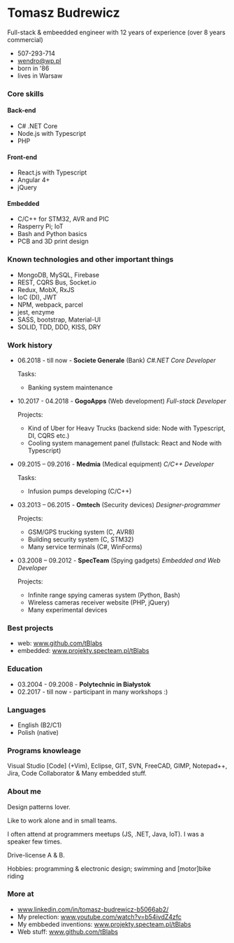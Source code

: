 # Tomasz Budrewicz
Full-stack & embeedded engineer with 12 years of experience (over 8 years commercial)

- 507-293-714
- wendro@wp.pl
- born in '86
- lives in Warsaw

### Core skills

#### Back-end
- C# .NET Core
- Node.js with Typescript
- PHP

#### Front-end
- React.js with Typescript
- Angular 4+
- jQuery

#### Embedded
- C/C++ for STM32, AVR and PIC
- Rasperry Pi; IoT
- Bash and Python basics
- PCB and 3D print design

### Known technologies and other important things
- MongoDB, MySQL, Firebase
- REST, CQRS Bus, Socket.io
- Redux, MobX, RxJS
- IoC (DI), JWT
- NPM, webpack, parcel
- jest, enzyme
- SASS, bootstrap, Material-UI
- SOLID, TDD, DDD, KISS, DRY

### Work history
- 06.2018 - till now - **Societe Generale** (Bank)
  *C#.NET Core Developer*
  
  Tasks:
  - Banking system maintenance
  
- 10.2017 - 04.2018 - **GogoApps** (Web development)
  *Full-stack Developer*
  
  Projects:
  - Kind of Uber for Heavy Trucks (backend side: Node with Typescript, DI, CQRS etc.)
  - Cooling system management panel (fullstack: React and Node with Typescript)
  
- 09.2015 – 09.2016 - **Medmia** (Medical equipment)
  *C/C++ Developer*
  
  Tasks:
  - Infusion pumps developing (C/C++)
  
- 03.2013 – 06.2015 - **Omtech** (Security devices)
  *Designer-programmer*
  
  Projects:
  - GSM/GPS trucking system (C, AVR8)
  - Building security system (C, STM32)
  - Many service terminals (C#, WinForms)
  
- 03.2008 – 09.2012 - **SpecTeam** (Spying gadgets)
  *Embedded and Web Developer*
  
  Projects:
  - Infinite range spying cameras system (Python, Bash)
  - Wireless cameras receiver website (PHP, jQuery)
  - Many experimental devices
  
### Best projects
- web: www.github.com/tBlabs
- embedded: www.projekty.specteam.pl/tBlabs

### Education

- 03.2004 - 09.2008 - **Polytechnic in Białystok**
- 02.2017 - till now - participant in many workshops :)

### Languages

- English (B2/C1)
- Polish (native)

### Programs knowleage

Visual Studio [Code] (+Vim), Eclipse, GIT, SVN, FreeCAD, GIMP, Notepad++, Jira, Code Collaborator & Many embedded stuff.

### About me

Design patterns lover.

Like to work alone and in small teams.

I often attend at programmers meetups (JS, .NET, Java, IoT). I was a speaker few times.

Drive-license A & B.

Hobbies: programming & electronic design; swimming and [motor]bike riding

### More at
- www.linkedin.com/in/tomasz-budrewicz-b5066ab2/
- My prelection: www.youtube.com/watch?v=b54ivdZ4zfc
- My embbeded inventions: www.projekty.specteam.pl/tBlabs
- Web stuff: www.github.com/tBlabs
